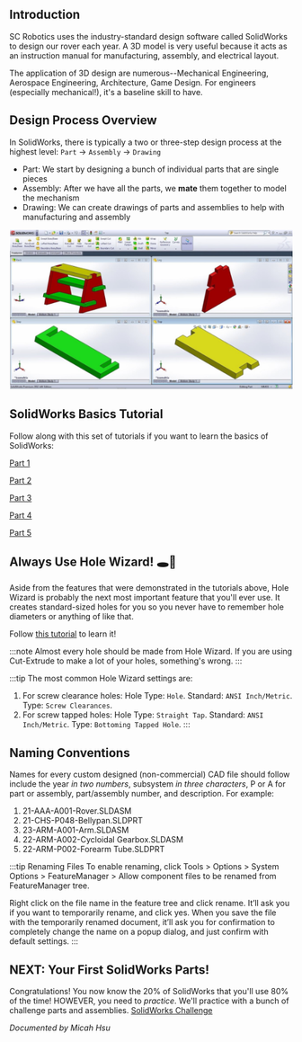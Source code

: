 ## Introduction
SC Robotics uses the industry-standard design software called SolidWorks to design our rover each year. A 3D model is very useful because it acts as an instruction manual for manufacturing, assembly, and electrical layout.

The application of 3D design are numerous--Mechanical Engineering, Aerospace Engineering, Architecture, Game Design. For engineers (especially mechanical!), it's a baseline skill to have.

## Design Process Overview
In SolidWorks, there is typically a two or three-step design process at the highest level: `Part` -> `Assembly` -> `Drawing`

* Part: We start by designing a bunch of individual parts that are single pieces
* Assembly: After we have all the parts, we __mate__ them together to model the mechanism
* Drawing: We can create drawings of parts and assemblies to help with manufacturing and assembly

![Part and Assembly](./img/Assembly.png)

## SolidWorks Basics Tutorial
Follow along with this set of tutorials if you want to learn the basics of SolidWorks:

[Part 1](https://www.youtube.com/watch?v=VMVytWUt5S0)

[Part 2](https://www.youtube.com/watch?v=4wlEKAwpUX4)

[Part 3](https://www.youtube.com/watch?v=1ePHOdaOMfw)

[Part 4](https://www.youtube.com/watch?v=i4xJoJMqfX0)

[Part 5](https://www.youtube.com/watch?v=bVsxlmzkFRY)

## Always Use Hole Wizard! :hole::mage:
Aside from the features that were demonstrated in the tutorials above, Hole Wizard is probably the next most important feature that you'll ever use. It creates standard-sized holes for you so you never have to remember hole diameters or anything of like that.

Follow [this tutorial](https://www.youtube.com/watch?v=cpfMU3pIVdk) to learn it!

:::note
Almost every hole should be made from Hole Wizard. If you are using Cut-Extrude to make a lot of your holes, something's wrong.
:::

:::tip
The most common Hole Wizard settings are:
1. For screw clearance holes: Hole Type: `Hole`. Standard: `ANSI Inch/Metric`. Type: `Screw Clearances`.
2. For screw tapped holes:  Hole Type: `Straight Tap`. Standard: `ANSI Inch/Metric`. Type: `Bottoming Tapped Hole`.
:::

## Naming Conventions
Names for every custom designed (non-commercial) CAD file should follow include the year _in two numbers_, subsystem _in three characters_, P or A for part or assembly, part/assembly number, and description. For example:
1. 21-AAA-A001-Rover.SLDASM
2. 21-CHS-P048-Bellypan.SLDPRT
3. 23-ARM-A001-Arm.SLDASM
4. 22-ARM-A002-Cycloidal Gearbox.SLDASM
5. 22-ARM-P002-Forearm Tube.SLDPRT

:::tip Renaming Files
To enable renaming, click Tools > Options > System Options > FeatureManager > Allow component files to be renamed from FeatureManager tree.

Right click on the file name in the feature tree and click rename. It’ll ask you if you want to temporarily rename, and click yes. When you save the file with the temporarily renamed document, it’ll ask you for confirmation to completely change the name on a popup dialog, and just confirm with default settings.
:::

## NEXT: Your First SolidWorks Parts!
Congratulations! You now know the 20% of SolidWorks that you'll use 80% of the time! HOWEVER, you need to _practice_. We'll practice with a bunch of challenge parts and assemblies. [SolidWorks Challenge](./SolidWorks%20Challenge.md)

_Documented by Micah Hsu_